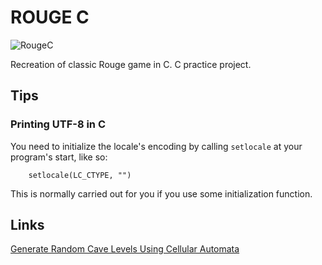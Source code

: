 # ROUGE C

![RougeC](http://nikolapacekvetnic.rs/wp-content/uploads/2022/04/Screenshot-2022-04-21-at-01.40.31.png)

Recreation of classic Rouge game in C. C practice project.

## Tips

### Printing UTF-8 in C

You need to initialize the locale's encoding by calling `setlocale` at your program's start, like so:

```
    setlocale(LC_CTYPE, "")
```

This is normally carried out for you if you use some initialization function.

## Links

[Generate Random Cave Levels Using Cellular Automata](https://gamedevelopment.tutsplus.com/tutorials/generate-random-cave-levels-using-cellular-automata--gamedev-9664)
